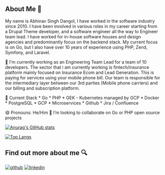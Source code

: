 ## About Me 👀 

My name is Abhinav Singh Dangol, I have worked in the software industry since 2010. I have been involved in various roles in my career starting from a Drupal Theme developer, and a software engineer all the way to Engineer team lead. I have worked for in-house software houses and design agencies and predominantly focus on the backend stack. My current focus is on Go, but I also have over 10 years of experience using PHP, Zend, Symfony, and Laravel.

💼 I'm currently working as an Engineering Team Lead for a team of 10 developers. The sector that i am currently working is fintech/insurance platform mainly focused on Insurance Ecom and Lead Generation. This is paying for services using your mobile phone bill. Our team is responsible for the intermediary layer between our 3rd parties (Mobile phone carriers) and our billing and subscription platform. 

🥞 Current Stack
    * Go
    * PHP
    * GEK - Kubernetes managed by GCP
    * Docker
    * PostgreSQL
    * GCP
    * Microservices
    * Github
    * Jira / Confluence

😄 Pronouns: He/Him
👯 I’m looking to collaborate on Go or PHP open source projects

[![Anurag's GitHub stats](https://github-readme-stats.vercel.app/api?username=ntuple&show_icons=true&theme=transparent)](https://github.com/ntuple)

[![Top Langs](https://github-readme-stats.vercel.app/api/top-langs/?username=ntuple&layout=donut)](https://github.com/ntuple)

## Find out more about me 🔍 

[![github](https://img.shields.io/badge/GitHub-000000?style=for-the-badge&logo=GitHub&logoColor=white)](https://github.com/ntuple)
[![linkedin](https://img.shields.io/badge/LinkedIn-0077B5?style=for-the-badge&logo=linkedin&logoColor=white)](https://www.linkedin.com/in/abhinavsdangol/)
